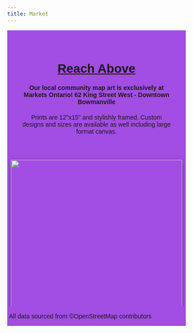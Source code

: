 ```yaml
---
title: Market
---
```


<html>
<meta charset="utf-8" />
<head>
<title>Market Preview</title>
<meta name="viewport" content="width=device-width, initial-scale=1.0">
<!-- Global site tag (gtag.js) - Google Analytics -->
<script async src="https://www.googletagmanager.com/gtag/js?id=G-3RKGWJ9K0S"></script>
<script>
  window.dataLayer = window.dataLayer || [];
  function gtag(){dataLayer.push(arguments);}
  gtag('js', new Date());

  gtag('config', 'G-3RKGWJ9K0S');
</script>	  
  
<style>
* {
  box-sizing: border-box;
}

body {
  margin: 0;
  font-family: Arial, Helvetica, sans-serif;
}

.header {
  text-align: center;
  padding: 32px;
}

.row {
  display: -ms-flexbox; /* IE 10 */
  display: flex;
  -ms-flex-wrap: wrap; /* IE 10 */
  flex-wrap: wrap;
  padding: 0 4px;
}

/* Create two equal columns that sits next to each other */
.column {
  -ms-flex: 50%; /* IE 10 */
  flex: 50%;
  padding: 0 4px;
}

.column img {
  margin-top: 10px;
  vertical-align: middle;
  box-shadow: 0 4px 8px 0 rgba(0, 0, 0, 0.2), 0 6px 20px 0 rgba(0, 0, 0, 0.19);
}
#hero { background: no-repeat center center fixed; 
  -webkit-background-size: cover;
  -moz-background-size: cover;
  -o-background-size: cover;
  background-size: cover;
    }
#overlay { 
  -o-animation: colorcycle 20s infinite;
  -moz-animation: colorcycle20s infinite;
  -webkit-animation: colorcycle 20s infinite;
  animation: colorcycle 20s infinite; 
  -ms-filter: "progid:DXImageTransform.Microsoft.Alpha(Opacity=50)";
  filter: alpha(opacity=50);
  -moz-opacity: 0.5;
  -khtml-opacity: 0.5;
  opacity: 1;
}


@-o-keyframes colorcycle {
  0%   {background: #a24de3;}
  25%  {background: #00aeff;}
  50%  {background: #f45a4a;}
  75%  {background: #4fd1cd;}
  100% {background: #a24de3;}
}

@-moz-keyframes colorcycle {
  0%   {background: #a24de3;}
  25%  {background: #00aeff;}
  50%  {background: #f45a4a;}
  75%  {background: #4fd1cd;}
  100% {background: #a24de3;}
}

@-webkit-keyframes colorcycle {
  0%   {background: #a24de3;}
  25%  {background: #00aeff;}
  50%  {background: #f45a4a;}
  75%  {background: #4fd1cd;}
  100% {background: #a24de3;}
}

@keyframes colorcycle {
  0%   {background: #a24de3;}
  25%  {background: #00aeff;}
  50%  {background: #f45a4a;}
  75%  {background: #4fd1cd;}
  100% {background: #a24de3;}
}
</style>
</head>
<body>

<!-- Header -->
  <div id="hero">
    <div id="overlay">
<div class="header" id="myHeader">
  <h1><a href="https://reachabove.ca">Reach Above</a></h1>
  <h4>Our local community map art is exclusively at Markets Ontario! 62 King Street West - Downtown Bowmanville</h4>
  <p>Prints are 12"x15" and stylishly framed. Custom designs and sizes are available as well including large format canvas.</p>
</div>  

<!-- Photo Grid -->
<div class="row"> 
  <div class="column">
    <img src="/Markets/20_WhiteBlue.png" style="width:100%">
    <img src="/Markets/08_WhiteBlack.png" style="width:100%">
    <img src="/Markets/10_WhiteBlack.png" style="width:100%">
    <img src="/Markets/04_WhiteBlack_x3.png" style="width:100%">
    <img src="/Markets/14_BlueWhite.png" style="width:100%">
    <img src="/Markets/08_WhiteBlue2.png" style="width:100%">
    <img src="/Markets/02_WhiteBlack.png" style="width:100%">
    <img src="/Markets/A3_White_Blue_Mock1.png" style="width:100%">
    <img src="/Markets/04_WhiteBlack.png" style="width:100%">
    <img src="/Markets/08_Strava.png" style="width:100%">
    
    </div>
</div>
<p>All data sourced from ©OpenStreetMap contributors</p>
    </div>
    </div>
<script>
   
 
// Get the elements with class="column"
var elements = document.getElementsByClassName("column");

// Declare a loop variable
var i;

// Full-width images
function one() {
    for (i = 0; i < elements.length; i++) {
    elements[i].style.msFlex = "100%";  // IE10
    elements[i].style.flex = "100%";
  }
}

// Add active class to the current button (highlight it)
var header = document.getElementById("myHeader");
var btns = header.getElementsByClassName("btn");
for (var i = 0; i < btns.length; i++) {
  btns[i].addEventListener("click", function() {
    var current = document.getElementsByClassName("active");
    current[0].className = current[0].className.replace(" active", "");
    this.className += " active";
  });
}
</script>

</body>
</html>
